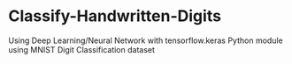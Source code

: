# Classify-Handwritten-Digits
Using Deep Learning/Neural Network with tensorflow.keras Python module using MNIST Digit Classification dataset
